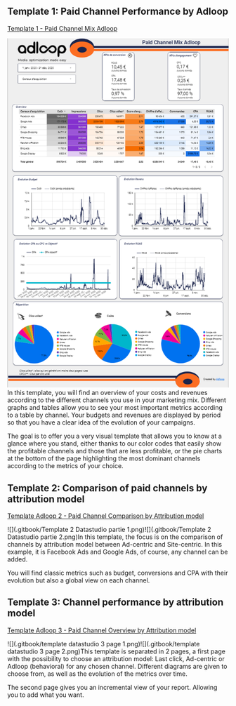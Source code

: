 
##  Template 1: Paid Channel Performance by Adloop
[Template 1 - Paid Channel Mix Adloop](https://datastudio.google.com/u/0/reporting/423d3a6d-d838-4b3a-ad3c-69b95411a5b2/page/F2tyB)

![](.gitbook/image-20210518-122538.png)In this template, you will find an overview of your costs and revenues according to the different channels you use in your marketing mix. Different graphs and tables allow you to see your most important metrics according to a table by channel. Your budgets and revenues are displayed by period so that you have a clear idea of the evolution of your campaigns.

The goal is to offer you a very visual template that allows you to know at a glance where you stand, either thanks to our color codes that easily show the profitable channels and those that are less profitable, or the pie charts at the bottom of the page highlighting the most dominant channels according to the metrics of your choice.




## Template 2: Comparison of paid channels by attribution model
[Template Adloop 2 - Paid Channel Comparison by Attribution model](https://datastudio.google.com/u/0/reporting/b4669876-ba8a-4069-8662-2166d9843ef5/page/phO0B)

![](.gitbook/Template 2 Datastudio partie 1.png)![](.gitbook/Template 2 Datastudio partie 2.png)In this template, the focus is on the comparison of channels by attribution model between Ad-centric and Site-centric. In this example, it is Facebook Ads and Google Ads, of course, any channel can be added.

You will find classic metrics such as budget, conversions and CPA with their evolution but also a global view on each channel.




## Template 3: Channel performance by attribution model
[Template Adloop 3 - Paid Channel Overview by Attribution model](https://datastudio.google.com/u/0/reporting/b3a8419c-16dc-4e4c-99fd-5cd5d4089d01/page/OEe1B)

![](.gitbook/template datastudio 3 page 1.png)![](.gitbook/template datastudio 3 page 2.png)This template is separated in 2 pages, a first page with the possibility to choose an attribution model: Last click, Ad-centric or Adloop (behavioral) for any chosen channel. Different diagrams are given to choose from, as well as the evolution of the metrics over time.

The second page gives you an incremental view of your report. Allowing you to add what you want.



